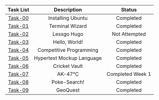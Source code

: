 | Task List | Description | Status |
| :-:       | :-:         | :-:    |
| [Task-00](https://github.com/RohanBabbar/Amfoss-3/tree/main/task-0)   | Installing Ubuntu | Completed |
| [Task-01](https://github.com/RohanBabbar/amfoss-tasks/tree/main/task-01)   | Terminal Wizard	 | Completed |
| [Task-02](https://github.com/RohanBabbar/amfoss-tasks/tree/main/task-02)   | Lessgo Hugo | Not Attempted |
| [Task-03](https://github.com/RohanBabbar/amfoss-tasks/tree/main/task-03)  | Hello, World! | Completed |
| [Task-04](https://github.com/RohanBabbar/amfoss-tasks/tree/main/task-04)   | Competitive Programming | Completed |
| [Task-05](https://github.com/RohanBabbar/amfoss-tasks/tree/main/task-05)   | Hypertext Mockup Language	| Completed |
| [Task-06](https://github.com/RohanBabbar/amfoss-tasks/tree/main/task-08)   | Cricket Vault | Completed |
| [Task-07](https://github.com/RohanBabbar/amfoss-tasks/tree/main/task-10)   | AK-47℃ | Completed  Week 1|
| [Task-08](https://github.com/RohanBabbar/amfoss-tasks/tree/main/task-11)   | Poke-Search! | Completed  |
| [Task-09](https://github.com/RohanBabbar/amfoss-tasks/tree/main/task-11)   | GeoQuest | Completed  |
